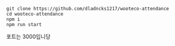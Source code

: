 ```
git clone https://github.com/dladncks1217/wooteco-attendance
cd wooteco-attendance
npm i
npm run start
```

포트는 3000입니당
